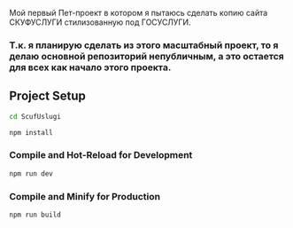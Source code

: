 Мой первый Пет-проект в котором я пытаюсь сделать копию сайта СКУФУСЛУГИ стилизованную под ГОСУСЛУГИ.

### Т.к. я планирую сделать из этого масштабный проект, то я делаю основной репозиторий непубличным, а это остается для всех как начало этого проекта.

## Project Setup

```sh
cd ScufUslugi
```

```sh
npm install
```

### Compile and Hot-Reload for Development

```sh
npm run dev
```

### Compile and Minify for Production

```sh
npm run build
```
